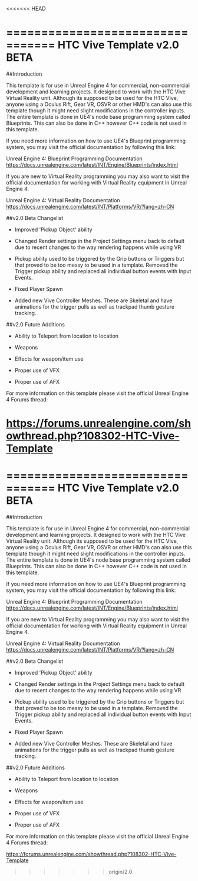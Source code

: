 <<<<<<< HEAD

=================================
   HTC Vive Template v2.0 BETA
=================================

##Introduction

This template is for use in Unreal Engine 4 for commercial, non-commercial development and learning projects. 
It designed to work with the HTC Vive Virtual Reality unit. Although its supposed to be used for the HTC Vive, 
anyone using a Oculus Rift, Gear VR, OSVR or other HMD's can also use this template though it might need slight 
modifications in the controller inputs. The entire template is done in UE4's node base programming system 
called Blueprints. This can also be done in C++ however C++ code is not used in this template. 

If you need more information on how to use UE4's Blueprint programming system, you may visit the official documentation by following this link:

Unreal Engine 4: Blueprint Programming Documentation
https://docs.unrealengine.com/latest/INT/Engine/Blueprints/index.html


If you are new to Virtual Reality programming you may also want to visit the official documentation for working with Virtual Reality equipment in Unreal Engine 4.

Unreal Engine 4: Virtual Reality Documentation
https://docs.unrealengine.com/latest/INT/Platforms/VR/?lang=zh-CN



##v2.0 Beta Changelist

- Improved 'Pickup Object' ability

- Changed Render settings in the Project Settings menu back to default due to recent changes to the way rendering happens while using VR

- Pickup ability used to be triggered by the Grip buttons or Triggers but that proved to be too messy to be used in a template. Removed the Trigger pickup ability and 
  replaced all individual button events with Input Events.

- Fixed Player Spawn

- Added new Vive Controller Meshes. These are Skeletal and have animations for the trigger pulls as well as trackpad thumb gesture tracking.


##v2.0 Future Additions

- Ability to Teleport from location to location

- Weapons

- Effects for weapon/item use

- Proper use of VFX

- Proper use of AFX


For more information on this template please visit the official Unreal Engine 4 Forums thread:

https://forums.unrealengine.com/showthread.php?108302-HTC-Vive-Template
=======

=================================
   HTC Vive Template v2.0 BETA
=================================

##Introduction

This template is for use in Unreal Engine 4 for commercial, non-commercial development and learning projects. 
It designed to work with the HTC Vive Virtual Reality unit. Although its supposed to be used for the HTC Vive, 
anyone using a Oculus Rift, Gear VR, OSVR or other HMD's can also use this template though it might need slight 
modifications in the controller inputs. The entire template is done in UE4's node base programming system 
called Blueprints. This can also be done in C++ however C++ code is not used in this template. 

If you need more information on how to use UE4's Blueprint programming system, you may visit the official documentation by following this link:

Unreal Engine 4: Blueprint Programming Documentation
https://docs.unrealengine.com/latest/INT/Engine/Blueprints/index.html


If you are new to Virtual Reality programming you may also want to visit the official documentation for working with Virtual Reality equipment in Unreal Engine 4.

Unreal Engine 4: Virtual Reality Documentation
https://docs.unrealengine.com/latest/INT/Platforms/VR/?lang=zh-CN



##v2.0 Beta Changelist

- Improved 'Pickup Object' ability

- Changed Render settings in the Project Settings menu back to default due to recent changes to the way rendering happens while using VR

- Pickup ability used to be triggered by the Grip buttons or Triggers but that proved to be too messy to be used in a template. Removed the Trigger pickup ability and 
  replaced all individual button events with Input Events.

- Fixed Player Spawn

- Added new Vive Controller Meshes. These are Skeletal and have animations for the trigger pulls as well as trackpad thumb gesture tracking.


##v2.0 Future Additions

- Ability to Teleport from location to location

- Weapons

- Effects for weapon/item use

- Proper use of VFX

- Proper use of AFX


For more information on this template please visit the official Unreal Engine 4 Forums thread:

https://forums.unrealengine.com/showthread.php?108302-HTC-Vive-Template
>>>>>>> origin/2.0

